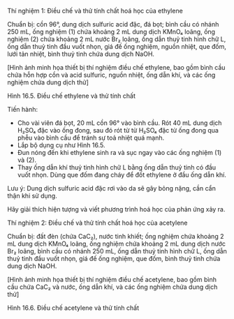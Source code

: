 Thí nghiệm 1: Điều chế và thử tính chất hoá học của ethylene

Chuẩn bị: cồn 96°, dung dịch sulfuric acid đặc, đá bọt; bình cầu có nhánh 250 mL, ống nghiệm (1) chứa khoảng 2 mL dung dịch KMnO₄ loãng, ống nghiệm (2) chứa khoảng 2 mL nước Br₂ loãng, ống dẫn thuỷ tinh hình chữ L, ống dẫn thuỷ tinh đầu vuốt nhọn, giá đế ống nghiệm, nguồn nhiệt, que đốm, lưới tản nhiệt, bình thuỷ tinh chứa dung dịch NaOH.

[Hình ảnh minh họa thiết bị thí nghiệm điều chế ethylene, bao gồm bình cầu chứa hỗn hợp cồn và acid sulfuric, nguồn nhiệt, ống dẫn khí, và các ống nghiệm chứa dung dịch thử]

Hình 16.5. Điều chế ethylene và thử tính chất

Tiến hành:
- Cho vài viên đá bọt, 20 mL cồn 96° vào bình cầu. Rót 40 mL dung dịch H₂SO₄ đặc vào ống đong, sau đó rót từ từ H₂SO₄ đặc từ ống đong qua phễu vào bình cầu để tránh sự toả nhiệt quá mạnh.
- Lắp bộ dụng cụ như Hình 16.5.
- Đun nóng đến khi ethylene sinh ra và sục ngay vào các ống nghiệm (1) và (2).
- Thay ống dẫn khí thuỷ tinh hình chữ L bằng ống dẫn thuỷ tinh có đầu vuốt nhọn. Dùng que đốm đang cháy để đốt ethylene ở đầu ống dẫn khí.

Lưu ý: Dung dịch sulfuric acid đặc rơi vào da sẽ gây bỏng nặng, cần cẩn thận khi sử dụng.

Hãy giải thích hiện tượng và viết phương trình hoá học của phản ứng xảy ra.

Thí nghiệm 2: Điều chế và thử tính chất hoá học của acetylene

Chuẩn bị: đất đèn (chứa CaC₂), nước tinh khiết; ống nghiệm chứa khoảng 2 mL dung dịch KMnO₄ loãng, ống nghiệm chứa khoảng 2 mL dung dịch nước Br₂ loãng, bình cầu có nhánh 250 mL, ống dẫn thuỷ tinh hình chữ L, ống dẫn thuỷ tinh đầu vuốt nhọn, giá đế ống nghiệm, que đốm, bình thuỷ tinh chứa dung dịch NaOH.

[Hình ảnh minh họa thiết bị thí nghiệm điều chế acetylene, bao gồm bình cầu chứa CaC₂ và nước, ống dẫn khí, và các ống nghiệm chứa dung dịch thử]

Hình 16.6. Điều chế acetylene và thử tính chất